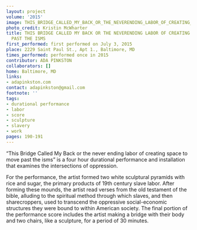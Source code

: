 ```yaml
---
layout: project
volume: '2015'
image: THIS_BRIDGE_CALLED_MY_BACK_OR_THE_NEVERENDING_LABOR_OF_CREATING_SPACE_TO_MOVE_PAST_THE_ISMS.jpg
photo_credit: Kristin McWharter
title: THIS BRIDGE CALLED MY BACK OR THE NEVERENDING LABOR OF CREATING SPACE TO MOVE
  PAST THE ISMS
first_performed: first performed on July 3, 2015
place: 2229 Saint Paul St., Apt 1., Baltimore, MD
times_performed: performed once in 2015
contributor: ADA PINKSTON
collaborators: []
home: Baltimore, MD
links:
- adapinkston.com
contact: adapinkston@gmail.com
footnote: ''
tags:
- durational performance
- labor
- score
- sculpture
- slavery
- work
pages: 190-191
---
```


“This Bridge Called My Back or the never ending labor of creating space to move past the isms” is a four hour durational performance and installation that examines the intersections of oppression.

For the performance, the artist formed two white sculptural pyramids with rice and sugar, the primary products of 19th century slave labor. After forming these mounds, the artist read verses from the old testament of the bible, alluding to the spiritual method through which slaves, and then sharecroppers, used to transcend the oppressive social-economic structures they were bound to within American society. The final portion of the performance score includes the artist making a bridge with their body and two chairs, like a sculpture, for a period of 30 minutes.
